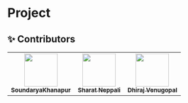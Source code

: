 # Project



:sparkles: Contributors
---
<table>
  <tr>
    <td align="center"><a href="https://github.com/SoundaryaKhanapur"><img src="https://avatars.githubusercontent.com/u/36791174?v=4" width="75px;" alt=""/><br /><sub><b>SoundaryaKhanapur</b></sub></a><br /></td>
    <td align="center"><a href="https://github.com/Sharatn7"><img src="https://avatars.githubusercontent.com/u/56881419?s=64&v=4" width="75px;" alt=""/><br /><sub><b>Sharat Neppali</b></sub></a><br /></td>
    <td align="center"><a href="https://github.com/dhirajv2000"><img src="https://avatars.githubusercontent.com/u/54794049?s=64&v=4" width="75px;" alt=""/><br /><sub><b>Dhiraj Venugopal</b></sub></a><br /></td> 
</tr>
</table>
